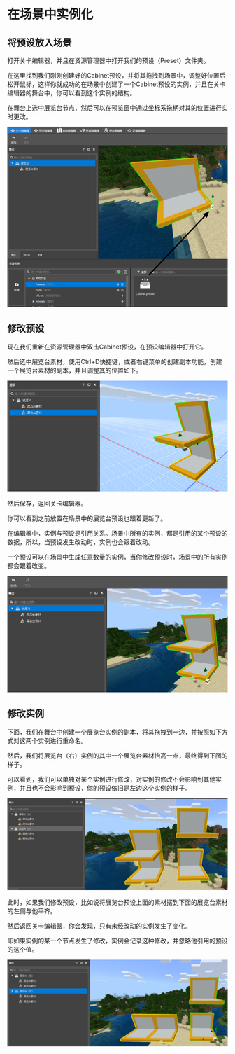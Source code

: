 # 在场景中实例化

## 将预设放入场景

打开关卡编辑器，并且在资源管理器中打开我们的预设（Preset）文件夹。

在这里找到我们刚刚创建好的Cabinet预设，并将其拖拽到场景中，调整好位置后松开鼠标，这样你就成功的在场景中创建了一个Cabinet预设的实例，并且在关卡编辑器的舞台中，你可以看到这个实例的结构。

在舞台上选中展览台节点，然后可以在预览窗中通过坐标系拖柄对其的位置进行实时更改。

![instance001](./images/instance001.png)



## 修改预设

现在我们重新在资源管理器中双击Cabinet预设，在预设编辑器中打开它。

然后选中展览台素材，使用Ctrl+D快捷键，或者右键菜单的创建副本功能，创建一个展览台素材的副本，并且调整其的位置如下。

![instance002](./images/instance002.png)

然后保存，返回关卡编辑器。

你可以看到之前放置在场景中的展览台预设也跟着更新了。

在编辑器中，实例与预设是引用关系。场景中所有的实例，都是引用的某个预设的数据，所以，当预设发生改动时，实例也会跟着改动。

一个预设可以在场景中生成任意数量的实例，当你修改预设时，场景中的所有实例都会跟着改变。

![instance003](./images/instance003.png)



## 修改实例

下面，我们在舞台中创建一个展览台实例的副本，将其拖拽到一边，并按照如下方式对这两个实例进行重命名。

然后，我们将展览台（右）实例的其中一个展览台素材抬高一点，最终得到下图的样子。

可以看到，我们可以单独对某个实例进行修改，对实例的修改不会影响到其他实例，并且也不会影响到预设，你的预设依旧是左边这个实例的样子。

![instance004](./images/instance004.png)

此时，如果我们修改预设，比如说将展览台预设上面的素材摆到下面的展览台素材的左侧与他平齐。

然后返回关卡编辑器，你会发现，只有未经改动的实例发生了变化。

即如果实例的某一个节点发生了修改，实例会记录这种修改，并忽略他引用的预设的这个值。

![instance005](./images/instance005.png)
